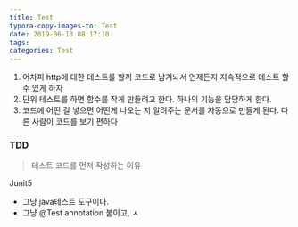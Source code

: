 ```yaml
---
title: Test
typora-copy-images-to: Test
date: 2019-06-13 08:17:18
tags:
categories: Test
---
```


1. 어차피 http에 대한 테스트를 할꺼 코드로 남겨놔서 언제든지 지속적으로 테스트 할 수 있게 하자
2. 단위 테스트를 하면 함수를 작게 만들려고 한다. 하나의 기능을 담당하게 한다.
3. 코드에 어떤 걸 넣으면 어떤게 나오는 지 알려주는 문서를 자동으로 만들게 된다. 다른 사람이 코드를 보기 편하다

### TDD

> 테스트 코드를 먼저 작성하는 이유

Junit5

- 그냥 java테스트 도구이다.
- 그냥 @Test annotation 붙이고, ㅅ

